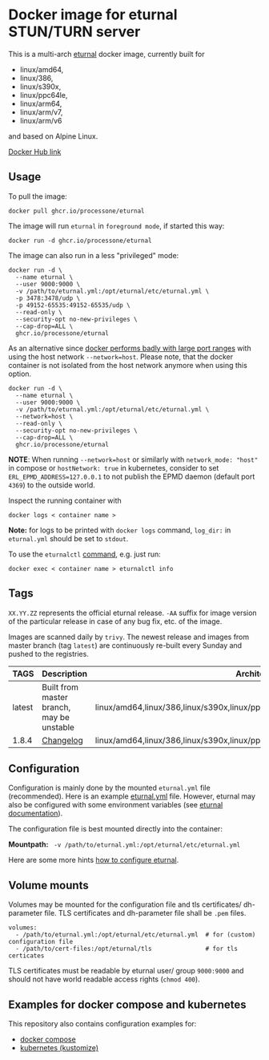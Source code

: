 # Docker image for eturnal STUN/TURN server

This is a multi-arch [eturnal](https://eturnal.net/) docker image, currently built for

* linux/amd64,
* linux/386,
* linux/s390x,
* linux/ppc64le,
* linux/arm64,
* linux/arm/v7,
* linux/arm/v6

and based on Alpine Linux.

[Docker Hub link](https://hub.docker.com/r/sando38/docker-eturnal)

## Usage

To pull the image:

`docker pull ghcr.io/processone/eturnal`

The image will run `eturnal` in `foreground mode`, if started this way:

`docker run -d ghcr.io/processone/eturnal`

The image can also run in a less "privileged" mode:

```
docker run -d \
  --name eturnal \
  --user 9000:9000 \
  -v /path/to/eturnal.yml:/opt/eturnal/etc/eturnal.yml \
  -p 3478:3478/udp \
  -p 49152-65535:49152-65535/udp \
  --read-only \
  --security-opt no-new-privileges \
  --cap-drop=ALL \
  ghcr.io/processone/eturnal
```

As an alternative since [docker performs badly with large port ranges](https://github.com/instrumentisto/coturn-docker-image/issues/3) with using the host network `--network=host`. Please note, that the docker container is not isolated from the host network anymore when using this option.

```
docker run -d \
  --name eturnal \
  --user 9000:9000 \
  -v /path/to/eturnal.yml:/opt/eturnal/etc/eturnal.yml \
  --network=host \
  --read-only \
  --security-opt no-new-privileges \
  --cap-drop=ALL \
  ghcr.io/processone/eturnal
```

**NOTE**: When running `--network=host` or similarly with `network_mode: "host"` in compose or `hostNetwork: true` in kubernetes, consider to set `ERL_EPMD_ADDRESS=127.0.0.1` to not publish the EPMD daemon (default port `4369`) to the outside world.

Inspect the running container with

`docker logs < container name >`

**Note:** for logs to be printed with `docker logs` command, `log_dir:` in `eturnal.yml` should be set to `stdout`.

To use the `eturnalctl` [command](https://eturnal.net/documentation/#Operation), e.g. just run:

`docker exec < container name > eturnalctl info`

## Tags

`XX.YY.ZZ` represents the official eturnal release. `-AA` suffix for image version of the particular release in case of any bug fix, etc. of the image.

Images are scanned daily by `trivy`. The newest release and images from master branch (tag `latest`) are continuously re-built every Sunday and pushed to the registries.

| TAGS  | Description  | Architectures  |
| ------------ | ------------ | ------------ |
| latest  | Built from master branch, may be unstable  | linux/amd64,linux/386,linux/s390x,linux/ppc64le,linux/arm64,linux/arm/v7,linux/arm/v6  |
| 1.8.4  | [Changelog](https://github.com/processone/eturnal/releases/tag/1.8.4) | linux/amd64,linux/386,linux/s390x,linux/ppc64le,linux/arm64,linux/arm/v7,linux/arm/v6  |


## Configuration

Configuration is mainly done by the mounted `eturnal.yml` file (recommended). Here is an example [eturnal.yml](https://github.com/processone/eturnal/blob/master/config/eturnal.yml) file. However, eturnal may also be configured with some environment variables (see [eturnal documentation](https://eturnal.net/documentation/#Environment_Variables)).

The configuration file is best mounted directly into the container:

**Mountpath:**
` -v /path/to/eturnal.yml:/opt/eturnal/etc/eturnal.yml`

Here are some more hints [how to configure eturnal](https://eturnal.net/documentation/#Global_Configuration).

## Volume mounts

Volumes may be mounted for the configuration file and tls certificates/ dh-parameter file. TLS certificates and dh-parameter file shall be `.pem` files.

```
volumes:
  - /path/to/eturnal.yml:/opt/eturnal/etc/eturnal.yml  # for (custom) configuration file
  - /path/to/cert-files:/opt/eturnal/tls               # for tls certicates
```

TLS certificates must be readable by eturnal user/ group `9000:9000` and should not have world readable access rights (`chmod 400`).

## Examples for docker compose and kubernetes

This repository also contains configuration examples for:
* [docker compose](/docker-compose)
* [kubernetes (kustomize)](/kubernetes-kustomize)
